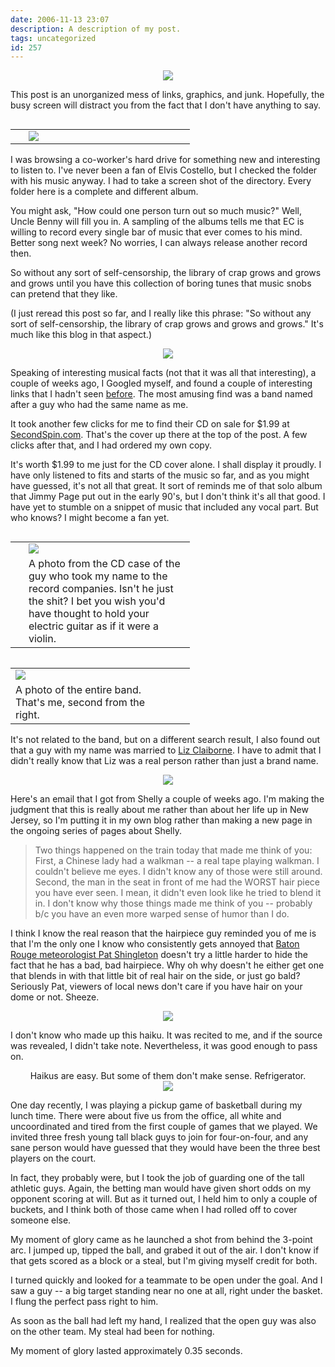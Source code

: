 ```yaml
---
date: 2006-11-13 23:07
description: A description of my post.
tags: uncategorized
id: 257
---
```

<center><img src="/img/bsb_cover.jpg"></center>

This post is an unorganized mess of links, graphics, and junk.  Hopefully, the busy screen will distract you from the fact that I don't have anything to say.
<!--more-->
<table cellpadding="2" align="right"><tr><td width="5"><spacer type="block" width="5" height="1"></td><td width="250" ><img src="/img/costello.jpg"></td></tr></table>

I was browsing a co-worker's hard drive for something new and interesting to listen to.  I've never been a fan of Elvis Costello, but I checked the folder with his music anyway.  I had to take a screen shot of the directory.  Every folder here is a complete and different album.

You might ask, "How could one person turn out so much music?"  Well, Uncle Benny will fill you in.  A sampling of the albums tells me that EC is willing to record every single bar of music that ever comes to his mind.  Better song next week?  No worries, I can always release another record then.

So without any sort of self-censorship, the library of crap grows and grows and grows until you have this collection of boring tunes that music snobs can pretend that they like.

(I just reread this post so far, and I really like this phrase:  "So without any sort of self-censorship, the library of crap grows and grows and grows."  It's much like this blog in that aspect.)

<center><img src="/img/greenline.gif"></center>

Speaking of interesting musical facts (not that it was all that interesting), a couple of weeks ago, I Googled myself, and found a couple of interesting links that I hadn't seen <a href="http://theskinnyonbenny.com/blog2/archives/182">before</a>.  The most amusing find was a band named after a guy who had the same name as me.

It took another few clicks for me to find their CD on sale for $1.99 at <a href="http://www.secondspin.com/music/browse-artist.jsp?productId=993855" target="_blank">SecondSpin.com</a>.  That's the cover up there at the top of the post.  A few clicks after that, and I had ordered my own copy.

It's worth $1.99 to me just for the CD cover alone.  I shall display it proudly. I have only listened to fits and starts of the music so far, and as you might have guessed, it's not all that great.  It sort of reminds me of that solo album that Jimmy Page put out in the early 90's, but I don't think it's all that good.  I have yet to stumble on a snippet of music that included any vocal part.  But who knows?  I might become a fan yet.

<table cellpadding="2" align="right"><tr><td width="5" rowspan="2"><spacer type="block" width="5" height="1"></td><td width="250" ><img src="/img/bsb_1.jpg"></td></tr><tr><td class="caption" width="250">A photo from the CD case of the guy who took my name to the record companies.  Isn't he just the shit?  I bet you wish you'd have thought to hold your electric guitar as if it were a violin.</td></tr></table>

<table cellpadding="2" align="left"><tr><td width="250" ><img src="/img/bsb_2.jpg"></td><td width="5" rowspan="2"><spacer type="block" width="5" height="1"></td></tr><tr><td class="caption" width="250">A photo of the entire band.  That's me, second from the right.</td></tr></table>

It's not related to the band, but on a different search result, I also found out that a guy with my name was married to <a href="http://en.wikipedia.org/wiki/Liz_Claiborne" target="_blank">Liz Claiborne</a>.  I have to admit that I didn't really know that Liz was a real person rather than just a brand name.

<center><img src="/img/greenline.gif"></center>

Here's an email that I got from Shelly a couple of weeks ago.  I'm making the judgment that this is really about me rather than about her life up in New Jersey, so I'm putting it in my own blog rather than making a new page in the ongoing series of pages about Shelly.

<blockquote>Two things happened on the train today that made me think of you:
First, a Chinese lady had a walkman -- a real tape playing walkman.  I couldn't believe me eyes. I didn't know any of those were still around.  Second, the man in the seat in front of me had the WORST hair piece you have ever seen.  I mean, it didn't even look like he tried to blend it in.  I don't know why those things made me think of you -- probably b/c you have an even more warped sense of humor than I do.</blockquote>

I think I know the real reason that the hairpiece guy reminded you of me is that I'm the only one I know who consistently gets annoyed that <a href="http://www.2theadvocate.com/columnists/pat" target="_blank">Baton Rouge meteorologist Pat Shingleton</a> doesn't try a little harder to hide the fact that he has a bad, bad hairpiece.  Why oh why doesn't he either get one that blends in with that little bit of real hair on the side, or just go bald?  Seriously Pat, viewers of local news don't care if you have hair on your dome or not.  Sheeze.

<center><img src="/img/greenline.gif"></center>

I don't know who made up this haiku.  It was recited to me, and if the source was revealed, I didn't take note.  Nevertheless, it was good enough to pass on.

<center>Haikus are easy.
But some of them don't make sense.
Refrigerator.</center>

<center><img src="/img/greenline.gif"></center>

One day recently, I was playing a pickup game of basketball during my lunch time.  There were about five us from the office, all white and uncoordinated and tired from the first couple of games that we played.  We invited three fresh young tall black guys to join for four-on-four, and any sane person would have guessed that they would have been the three best players on the court.

In fact, they probably were, but I took the job of guarding one of the tall athletic guys.  Again, the betting man would have given short odds on my opponent scoring at will.  But as it turned out, I held him to only a couple of buckets, and I think both of those came when I had rolled off to cover someone else.

My moment of glory came as he launched a shot from behind the 3-point arc.  I jumped up, tipped the ball, and grabed it out of the air.  I don't know if that gets scored as a block or a steal, but I'm giving myself credit for both.

I turned quickly and looked for a teammate to be open under the goal.  And I saw a guy -- a big target standing near no one at all, right under the basket.  I flung the perfect pass right to him.

As soon as the ball had left my hand, I realized that the open guy was also on the other team.  My steal had been for nothing.  

My moment of glory lasted approximately 0.35 seconds.

